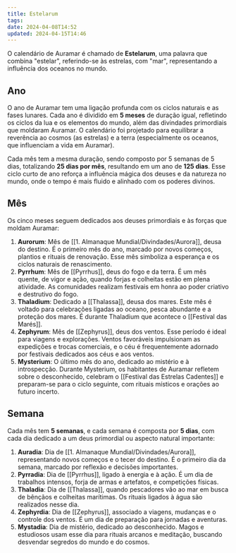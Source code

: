 ```yaml
---
title: Estelarum
tags:
date: 2024-04-08T14:52
updated: 2024-04-15T14:46
---
```


O calendário de Auramar é chamado de **Estelarum**, uma palavra que combina "estelar", referindo-se às estrelas, com "mar", representando a influência dos oceanos no mundo.

## Ano

O ano de Auramar tem uma ligação profunda com os ciclos naturais e as fases lunares. Cada ano é dividido em **5 meses** de duração igual, refletindo os ciclos da lua e os elementos do mundo, além das divindades primordiais que moldaram Auramar. O calendário foi projetado para equilibrar a reverência ao cosmos (as estrelas) e a terra (especialmente os oceanos, que influenciam a vida em Auramar).

Cada mês tem a mesma duração, sendo composto por 5 semanas de 5 dias, totalizando **25 dias por mês**, resultando em um ano de **125 dias**. Esse ciclo curto de ano reforça a influência mágica dos deuses e da natureza no mundo, onde o tempo é mais fluido e alinhado com os poderes divinos.

## Mês

Os cinco meses seguem dedicados aos deuses primordiais e às forças que moldam Auramar:

1. **Aurorum**: Mês de [[1. Almanaque Mundial/Divindades/Aurora]], deusa do destino. É o primeiro mês do ano, marcado por novos começos, plantios e rituais de renovação. Esse mês simboliza a esperança e os ciclos naturais de renascimento.
2. **Pyrrhum**: Mês de [[Pyrrhus]], deus do fogo e da terra. É um mês quente, de vigor e ação, quando forjas e colheitas estão em plena atividade. As comunidades realizam festivais em honra ao poder criativo e destrutivo do fogo.
3. **Thaladium**: Dedicado a [[Thalassa]], deusa dos mares. Este mês é voltado para celebrações ligadas ao oceano, pesca abundante e a proteção dos mares. É durante Thaladium que acontece o [[Festival das Marés]].
4. **Zephyrum**: Mês de [[Zephyrus]], deus dos ventos. Esse período é ideal para viagens e explorações. Ventos favoráveis impulsionam as expedições e trocas comerciais, e o céu é frequentemente adornado por festivais dedicados aos céus e aos ventos.
5. **Mysterium**: O último mês do ano, dedicado ao mistério e à introspecção. Durante Mysterium, os habitantes de Auramar refletem sobre o desconhecido, celebram o [[Festival das Estrelas Cadentes]] e preparam-se para o ciclo seguinte, com rituais místicos e orações ao futuro incerto.

## Semana

Cada mês tem **5 semanas**, e cada semana é composta por **5 dias**, com cada dia dedicado a um deus primordial ou aspecto natural importante:

1. **Auradia**: Dia de [[1. Almanaque Mundial/Divindades/Aurora]], representando novos começos e o tecer do destino. É o primeiro dia da semana, marcado por reflexão e decisões importantes.
2. **Pyrradia**: Dia de [[Pyrrhus]], ligado à energia e à ação. É um dia de trabalhos intensos, forja de armas e artefatos, e competições físicas.
3. **Thaladia**: Dia de [[Thalassa]], quando pescadores vão ao mar em busca de bênçãos e colheitas marítimas. Os rituais ligados à água são realizados nesse dia.
4. **Zephyrdia**: Dia de [[Zephyrus]], associado a viagens, mudanças e o controle dos ventos. É um dia de preparação para jornadas e aventuras.
5. **Mystadia**: Dia de mistério, dedicado ao desconhecido. Magos e estudiosos usam esse dia para rituais arcanos e meditação, buscando desvendar segredos do mundo e do cosmos.
